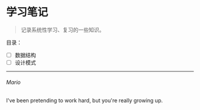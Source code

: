 # 学习笔记  
> 记录系统性学习、复习的一些知识。  

目录：
 - [ ] 数据结构
 - [ ] 设计模式

---
###### Mario
I've been pretending to work hard, but you're really growing up.
